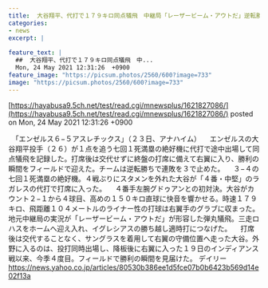 ```yaml
---
title:  大谷翔平、代打で１７９キロ同点犠飛　中継局「レーザービーム・アウトだ」逆転勝利  
categories:
- news
excerpt: |
  
feature_text: |
  ##  大谷翔平、代打で１７９キロ同点犠飛　中...
  Mon, 24 May 2021 12:31:26  +0900
feature_image: "https://picsum.photos/2560/600?image=733"
image: "https://picsum.photos/2560/600?image=733"
---
```


[https://hayabusa9.5ch.net/test/read.cgi/mnewsplus/1621827086/](https://hayabusa9.5ch.net/test/read.cgi/mnewsplus/1621827086/)
posted on Mon, 24 May 2021 12:31:26  +0900

<!--more-->

　「エンゼルス６−５アスレチックス」（２３日、アナハイム） 　エンゼルスの大谷翔平投手（２６）が１点を追う七回１死満塁の絶好機に代打で途中出場して同点犠飛を記録した。打席後は交代せずに終盤の打席に備えて右翼に入り、勝利の瞬間をフィールドで迎えた。チームは逆転勝ちで連敗を３で止めた。 　３−４の七回１死満塁の絶好機。４戦ぶりにスタメンを外れた大谷が「４番・中堅」のラガレスの代打で打席に入った。 　４番手左腕グドゥアンとの初対決。大谷がカウント２−１から４球目、高めの１５０キロ直球に快音を響かせる。時速１７９キロ、飛距離１０４メートルのライナー性の打球は右翼手のグラブに収まった。地元中継局の実況が「レーザービーム・アウトだ」が形容した弾丸犠飛。三走ロハスをホームへ迎え入れ、イグレシアスの勝ち越し適時打につなげた。 　打席後は交代することなく、サングラスを着用して右翼の守備位置へ走った大谷。外野に入るのは、投打同時出場し、降板後に右翼に入った１９日のインディアンス戦以来、今季４度目。フィールドで勝利の瞬間を見届けた。 デイリー https://news.yahoo.co.jp/articles/80530b386ee1d5fce07b0b6423b569d14e02f13a
